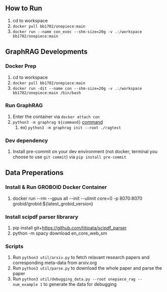 ## How to Run
1. cd to workspace
2. `docker pull bb1702/onepiece:main`
3. `docker run --name con_exec --shm-size=20g -v .:/workspace bb1702/onepiece:main`

## GraphRAG Developments

### Docker Prep
1. cd to workspace
2. `docker pull bb1702/onepiece:main`
3. `docker run -dit --name con --shm-size=20g -v .:/workspace bb1702/onepiece:main /bin/bash`

### Run GraphRAG
1. Enter the container via `docker attach con`
2. `python3 -m graphrag ${command}` [command](https://microsoft.github.io/graphrag/get_started/)
   1. ex) `python3 -m graphrag init --root ./ragtest`

### Dev dependency
1. Install pre-commit on your dev environment (not docker, terminal you choose to use `git commit`) via `pip install pre-commit`


## Data Preperations

### Install & Run GROBOID Docker Container
1. docker run --rm --gpus all --init --ulimit core=0 -p 8070:8070 grobid/grobid:${latest_grobid_version}

### Install scipdf parser librarary
1. pip install git+https://github.com/titipata/scipdf_parser
2. python -m spacy download en_core_web_sm

### Scripts
1. Run `python3 util/arxiv.py` to fetch relavant research papers and corresponding meta-data from arxiv.org
2. Run `python3 util/parse.py` to download the whole paper and parse the paper
3. Run `python3 util/debugging_data.py --root onepiece_rag --num_example 1` to generate the data for debugging
